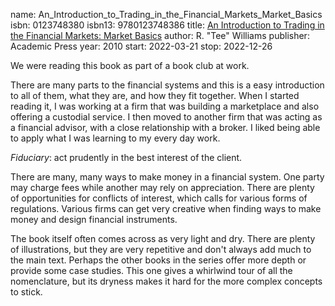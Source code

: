 name: An_Introduction_to_Trading_in_the_Financial_Markets_Market_Basics
isbn: 0123748380
isbn13: 9780123748386
title: [An Introduction to Trading in the Financial Markets: Market Basics](https://www.amazon.com/dp/0123748380)
author: R. "Tee" Williams
publisher: Academic Press
year: 2010
start: 2022-03-21
stop: 2022-12-26

We were reading this book as part of a book club at work.

There are many parts to the financial systems and this is a easy introduction to
all of them, what they are, and how they fit together.  When I started reading
it, I was working at a firm that was building a marketplace and also offering a
custodial service.  I then moved to another firm that was acting as a financial
advisor, with a close relationship with a broker.  I liked being able to apply
what I was learning to my every day work.

_Fiduciary_: act prudently in the best interest of the client.

There are many, many ways to make money in a financial system.  One party may
charge fees while another may rely on appreciation.  There are plenty of
opportunities for conflicts of interest, which calls for various forms of
regulations.  Various firms can get very creative when finding ways to make
money and design financial instruments.

The book itself often comes across as very light and dry.  There are plenty of
illustrations, but they are very repetitive and don't always add much to the
main text.  Perhaps the other books in the series offer more depth or provide
some case studies.  This one gives a whirlwind tour of all the nomenclature, but
its dryness makes it hard for the more complex concepts to stick.
